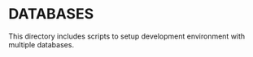 # DATABASES

This directory includes scripts to setup development environment with multiple databases.
